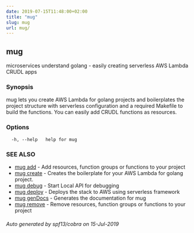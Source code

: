 ```yaml
---
date: 2019-07-15T11:48:00+02:00
title: "mug"
slug: mug
url: mug/
---
```

## mug

microservices understand golang - easily creating serverless AWS Lambda CRUDL apps

### Synopsis


mug lets you create AWS Lambda for golang projects and boilerplates
the project structure with serverless configuration and a required Makefile
to build the functions. You can easily add CRUDL functions as resources.

### Options

```
  -h, --help   help for mug
```

### SEE ALSO

* [mug add](mug_add/)	 - Add resources, function groups or functions to your project
* [mug create](mug_create/)	 - Creates the boilerplate for your AWS Lambda for golang project.
* [mug debug](mug_debug/)	 - Start Local API for debugging
* [mug deploy](mug_deploy/)	 - Deploys the stack to AWS using serverless framework
* [mug genDocs](mug_gendocs/)	 - Generates the documentation for mug
* [mug remove](mug_remove/)	 - Remove resources, function groups or functions to your project

###### Auto generated by spf13/cobra on 15-Jul-2019
